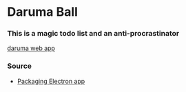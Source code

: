 # Daruma Ball

### This is a magic todo list and an anti-procrastinator
[daruma web app](http://app.daruma-ball.surge.sh)


### Source
- [Packaging Electron app](https://www.electronjs.org/docs/latest/tutorial/tutorial-packaging)